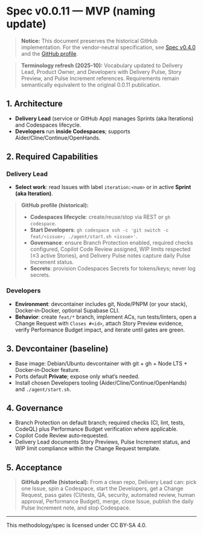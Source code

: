 # Spec v0.0.11 — MVP (naming update)

> **Notice:** This document preserves the historical GitHub implementation. For the vendor-neutral specification, see [Spec v0.4.0](../../spec.v0.4.0.md) and the [GitHub profile](../../profiles/github.md).

> **Terminology refresh (2025-10):** Vocabulary updated to Delivery Lead, Product Owner, and Developers with Delivery Pulse, Story Preview, and Pulse Increment references. Requirements remain semantically equivalent to the original 0.0.11 publication.

## 1. Architecture
- **Delivery Lead** (service or GitHub App) manages Sprints (aka Iterations) and Codespaces lifecycle.
- **Developers** run **inside Codespaces**; supports Aider/Cline/Continue/OpenHands.

## 2. Required Capabilities
### Delivery Lead
- **Select work**: read Issues with label `iteration:<num>` or in active **Sprint (aka Iteration)**.

> **GitHub profile (historical):**
> - **Codespaces lifecycle**: create/reuse/stop via REST or `gh codespace`.
> - **Start Developers**: `gh codespace ssh -c 'git switch -c feat/<issue>; ./agent/start.sh <issue>'`.
> - **Governance**: ensure Branch Protection enabled, required checks configured, Copilot Code Review assigned, WIP limits respected (≤3 active Stories), and Delivery Pulse notes capture daily Pulse Increment status.
> - **Secrets**: provision Codespaces Secrets for tokens/keys; never log secrets.

### Developers
- **Environment**: devcontainer includes git, Node/PNPM (or your stack), Docker‑in‑Docker, optional Supabase CLI.
- **Behavior**: create `feat/*` branch, implement ACs, run tests/linters, open a Change Request with `Closes #<id>`, attach Story Preview evidence, verify Performance Budget impact, and iterate until gates are green.

## 3. Devcontainer (baseline)
- Base image: Debian/Ubuntu devcontainer with git + gh + Node LTS + Docker‑in‑Docker feature.
- Ports default **Private**; expose only what’s needed.
- Install chosen Developers tooling (Aider/Cline/Continue/OpenHands) and `./agent/start.sh`.

## 4. Governance
- Branch Protection on default branch; required checks (CI, lint, tests, CodeQL) plus Performance Budget verification where applicable.
- Copilot Code Review auto‑requested.
- Delivery Lead documents Story Previews, Pulse Increment status, and WIP limit compliance within the Change Request template.

## 5. Acceptance
> **GitHub profile (historical):** From a clean repo, Delivery Lead can: pick one Issue, spin a Codespace, start the Developers, get a Change Request, pass gates (CI/tests, QA, security, automated review, human approval, Performance Budget), merge, close Issue, publish the daily Pulse Increment note, and stop Codespace.

---

This methodology/spec is licensed under CC BY-SA 4.0.
